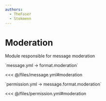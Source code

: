 ```yaml
---
authors:
  - TheFaser
  - Stokmenn
---
```


# Moderation

Module responsible for message moderation

[//]: # (message.yml)
<!--@include: @/parts/words.md#setting-->
<!--@include: @/parts/words.md#path--> `message.yml → format.moderation`

<!--@include: @/parts/words.md#default-->
<<< @/files/message.yml#moderation

<!--@include: @/parts/enable.md-->

[//]: # (permission.yml)
<!--@include: @/parts/words.md#permission-->
<!--@include: @/parts/words.md#path--> `permission.yml → message.format.moderation`

<!--@include: @/parts/words.md#default-->
<<< @/files/permission.yml#moderation

<!--@include: @/parts/permission/permissionTier3.md-->

